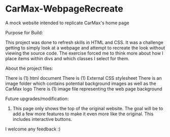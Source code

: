 # CarMax-WebpageRecreate
A mock website intended to replicate CarMax's home page

Purpose for Build: 

This project was done to refresh skills in HTML and CSS. It was a challenge getting to simply look at a webpage and attempt to recreate the look without viewing the source code. The exercise forced me to think more about how I place items within divs and which classes I select for them. 

About the project files:

There is (1) html document
There is (1) External CSS stylesheet
There is an image folder which contains potential background images as well as the CarMax logo
There is (1) image file representing the web page background

Future upgrades/modification: 

1. This page only shows the top of the original website. The goal will be to add a few more features to make it even more like the original. This includes interactive buttons.

I welcome any feedback :)

